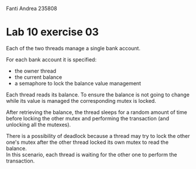 <!--
vim: tabstop=4 shiftwidth=4
-->
Fanti Andrea 235808

# Lab 10 exercise 03
Each of the two threads manage a single bank account.

For each bank account it is specified:
* the owner thread
* the current balance
* a semaphore to lock the balance value management

Each thread reads its balance. To ensure the balance is not going to change
while its value is managed the corresponding mutex is locked.

After retrieving the balance, the thread sleeps for a random amount of time
before locking the other mutex and performing the transaction (and unlocking
all the mutexes).

There is a possibility of deadlock because a thread may try to lock the other
one's mutex after the other thread locked its own mutex to read the balance.  
In this scenario, each thread is waiting for the other one to perform the
transaction.
